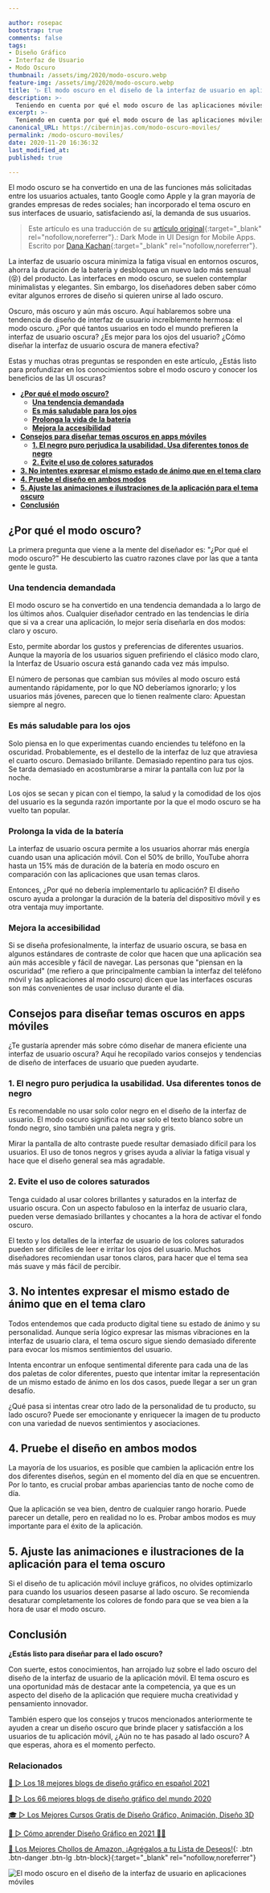 ```yaml
---

author: rosepac
bootstrap: true
comments: false
tags:
- Diseño Gráfico
- Interfaz de Usuario
- Modo Oscuro
thumbnail: /assets/img/2020/modo-oscuro.webp
feature-img: /assets/img/2020/modo-oscuro.webp
title: '▷ El modo oscuro en el diseño de la interfaz de usuario en aplicaciones móviles'
description: >-
  Teniendo en cuenta por qué el modo oscuro de las aplicaciones móviles se está volviendo increíblemente popular hoy en día y cómo diseñarlo de la manera más efectiva.
excerpt: >-
  Teniendo en cuenta por qué el modo oscuro de las aplicaciones móviles se está volviendo increíblemente popular hoy en día y cómo diseñarlo de la manera más efectiva.
canonical_URL: https://ciberninjas.com/modo-oscuro-moviles/
permalink: /modo-oscuro-moviles/
date: 2020-11-20 16:36:32
last_modified_at: 
published: true

---
```


El modo oscuro se ha convertido en una de las funciones más solicitadas entre los usuarios actuales, tanto Google como Apple y la gran mayoría de grandes empresas de redes sociales; han incorporado el tema oscuro en sus interfaces de usuario, satisfaciendo así, la demanda de sus usuarios.

> Este artículo es una traducción de su [artículo original](https://thedesignest.net/dark-mode-ui-mobile-apps/){:target="_blank" rel="nofollow,noreferrer"}.: Dark Mode in UI Design for Mobile Apps. Escrito por [Dana Kachan](https://twitter.com/danakachan?lang=en){:target="_blank" rel="nofollow,noreferrer"}.

La interfaz de usuario oscura minimiza la fatiga visual en entornos oscuros, ahorra la duración de la batería y desbloquea un nuevo lado más sensual (😝) del producto. Las interfaces en modo oscuro, se suelen contemplar minimalistas y elegantes. Sin embargo, los diseñadores deben saber cómo evitar algunos errores de diseño si quieren unirse al lado oscuro.

Oscuro, más oscuro y aún más oscuro. Aquí hablaremos sobre una tendencia de diseño de interfaz de usuario increíblemente hermosa: el modo oscuro. ¿Por qué tantos usuarios en todo el mundo prefieren la interfaz de usuario oscura? ¿Es mejor para los ojos del usuario? ¿Cómo diseñar la interfaz de usuario oscura de manera efectiva?

Estas y muchas otras preguntas se responden en este artículo, ¿Estás listo para profundizar en los conocimientos sobre el modo oscuro y conocer los beneficios de las UI oscuras?

- [**¿Por qué el modo oscuro?**](#por-qué-el-modo-oscuro)
  - [**Una tendencia demandada**](#una-tendencia-demandada)
  - [**Es más saludable para los ojos**](#es-más-saludable-para-los-ojos)
  - [**Prolonga la vida de la batería**](#prolonga-la-vida-de-la-batería)
  - [**Mejora la accesibilidad**](#mejora-la-accesibilidad)
- [**Consejos para diseñar temas oscuros en apps móviles**](#consejos-para-diseñar-temas-oscuros-en-apps-móviles)
  - [**1. El negro puro perjudica la usabilidad. Usa diferentes tonos de negro**](#1-el-negro-puro-perjudica-la-usabilidad-usa-diferentes-tonos-de-negro)
  - [**2. Evite el uso de colores saturados**](#2-evite-el-uso-de-colores-saturados)
- [**3. No intentes expresar el mismo estado de ánimo que en el tema claro**](#3-no-intentes-expresar-el-mismo-estado-de-ánimo-que-en-el-tema-claro)
- [**4. Pruebe el diseño en ambos modos**](#4-pruebe-el-diseño-en-ambos-modos)
- [**5. Ajuste las animaciones e ilustraciones de la aplicación para el tema oscuro**](#5-ajuste-las-animaciones-e-ilustraciones-de-la-aplicación-para-el-tema-oscuro)
- [**Conclusión**](#conclusión)

## **¿Por qué el modo oscuro?**

La primera pregunta que viene a la mente del diseñador es: "¿Por qué el modo oscuro?" He descubierto las cuatro razones clave por las que a tanta gente le gusta.

### **Una tendencia demandada**

El modo oscuro se ha convertido en una tendencia demandada a lo largo de los últimos años. Cualquier diseñador centrado en las tendencias le diría que si va a crear una aplicación, lo mejor sería diseñarla en dos modos: claro y oscuro.

Esto, permite abordar los gustos y preferencias de diferentes usuarios. Aunque la mayoría de los usuarios siguen prefiriendo el clásico modo claro, la Interfaz de Usuario oscura está ganando cada vez más impulso.

El número de personas que cambian sus móviles al modo oscuro está aumentando rápidamente, por lo que NO deberíamos ignorarlo; y los usuarios más jóvenes, parecen que lo tienen realmente claro: Apuestan siempre al negro.

### **Es más saludable para los ojos**

Solo piensa en lo que experimentas cuando enciendes tu teléfono en la oscuridad. Probablemente, es el destello de la interfaz de luz que atraviesa el cuarto oscuro. Demasiado brillante. Demasiado repentino para tus ojos. Se tarda demasiado en acostumbrarse a mirar la pantalla con luz por la noche.

Los ojos se secan y pican con el tiempo, la salud y la comodidad de los ojos del usuario es la segunda razón importante por la que el modo oscuro se ha vuelto tan popular.

### **Prolonga la vida de la batería**

La interfaz de usuario oscura permite a los usuarios ahorrar más energía cuando usan una aplicación móvil. Con el 50% de brillo, YouTube ahorra hasta un 15% más de duración de la batería en modo oscuro en comparación con las aplicaciones que usan temas claros.

Entonces, ¿Por qué no debería implementarlo tu aplicación? El diseño oscuro ayuda a prolongar la duración de la batería del dispositivo móvil y es otra ventaja muy importante.

### **Mejora la accesibilidad**

Si se diseña profesionalmente, la interfaz de usuario oscura, se basa en algunos estándares de contraste de color que hacen que una aplicación sea aún más accesible y fácil de navegar. Las personas que "piensan en la oscuridad" (me refiero a que principalmente cambian la interfaz del teléfono móvil y las aplicaciones al modo oscuro) dicen que las interfaces oscuras son más convenientes de usar incluso durante el día.

## **Consejos para diseñar temas oscuros en apps móviles**

¿Te gustaría aprender más sobre cómo diseñar de manera eficiente una interfaz de usuario oscura? Aquí he recopilado varios consejos y tendencias de diseño de interfaces de usuario que pueden ayudarte.

### **1. El negro puro perjudica la usabilidad. Usa diferentes tonos de negro**

Es recomendable no usar solo color negro en el diseño de la interfaz de usuario. El modo oscuro significa no usar solo el texto blanco sobre un fondo negro, sino también una paleta negra y gris.

Mirar la pantalla de alto contraste puede resultar demasiado difícil para los usuarios. El uso de tonos negros y grises ayuda a aliviar la fatiga visual y hace que el diseño general sea más agradable.

### **2. Evite el uso de colores saturados**

Tenga cuidado al usar colores brillantes y saturados en la interfaz de usuario oscura. Con un aspecto fabuloso en la interfaz de usuario clara, pueden verse demasiado brillantes y chocantes a la hora de activar el fondo oscuro.

El texto y los detalles de la interfaz de usuario de los colores saturados pueden ser difíciles de leer e irritar los ojos del usuario. Muchos diseñadores recomiendan usar tonos claros, para hacer que el tema sea más suave y más fácil de percibir.

## **3. No intentes expresar el mismo estado de ánimo que en el tema claro**

Todos entendemos que cada producto digital tiene su estado de ánimo y su personalidad. Aunque sería lógico expresar las mismas vibraciones en la interfaz de usuario clara, el tema oscuro sigue siendo demasiado diferente para evocar los mismos sentimientos del usuario.

Intenta encontrar un enfoque sentimental diferente para cada una de las dos paletas de color diferentes, puesto que intentar imitar la representación de un mismo estado de ánimo en los dos casos, puede llegar a ser un gran desafío.

¿Qué pasa si intentas crear otro lado de la personalidad de tu producto, su lado oscuro? Puede ser emocionante y enriquecer la imagen de tu producto con una variedad de nuevos sentimientos y asociaciones.

## **4. Pruebe el diseño en ambos modos**

La mayoría de los usuarios, es posible que cambien la aplicación entre los dos diferentes diseños, según en el momento del día en que se encuentren. Por lo tanto, es crucial probar ambas apariencias tanto de noche como de día.

Que la aplicación se vea bien, dentro de cualquier rango horario. Puede parecer un detalle, pero en realidad no lo es. Probar ambos modos es muy importante para el éxito de la aplicación.

## **5. Ajuste las animaciones e ilustraciones de la aplicación para el tema oscuro**

Si el diseño de tu aplicación móvil incluye gráficos, no olvides optimizarlo para cuando los usuarios deseen pasarse al lado oscuro. Se recomienda desaturar completamente los colores de fondo para que se vea bien a la hora de usar el modo oscuro.


## **Conclusión**

**¿Estás listo para diseñar para el lado oscuro?**

Con suerte, estos conocimientos, han arrojado luz sobre el lado oscuro del diseño de la interfaz de usuario de la aplicación móvil. El tema oscuro es una oportunidad más de destacar ante la competencia, ya que es un aspecto del diseño de la aplicación que requiere mucha creatividad y pensamiento innovador.

También espero que los consejos y trucos mencionados anteriormente te ayuden a crear un diseño oscuro que brinde placer y satisfacción a los usuarios de tu aplicación móvil, ¿Aún no te has pasado al lado oscuro? A que esperas, ahora es el momento perfecto.

### **Relacionados** <!-- omit in toc -->

[🥇 ▷ Los 18 mejores blogs de diseño gráfico en español 2021](/blogs-diseno-grafico-espanol/)

[🥇 ▷ Los 66 mejores blogs de diseño gráfico del mundo 2020](https://ciberninjas.com/blogs-diseno-grafico-ingles/)

[🎓 ▷ Los Mejores Cursos Gratis de Diseño Gráfico, Animación, Diseño 3D](/cursos-animacion-diseno/)

[🥇 ▷ Cómo aprender Diseño Gráfico en 2021 👩‍🎨](/dise%C3%B1o-grafico/)

[🛒 Los Mejores Chollos de Amazon, ¡Agrégalos a tu Lista de Deseos!](/amazon/ "Los Mejores Chollos de Amazon, Ofertas Flash, Black Monday y Amazon Prime Day"){: .btn .btn-danger .btn-lg .btn-block}{:target="_blank" rel="nofollow,noreferrer"}

![El modo oscuro en el diseño de la interfaz de usuario en aplicaciones móviles](/assets/img/2020/modo-oscuro.webp)